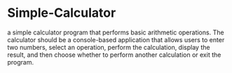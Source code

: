 # Simple-Calculator
a simple calculator program that performs basic arithmetic operations. The calculator should be a console-based application that allows users to enter two numbers, select an operation, perform the calculation, display the result, and then choose whether to perform another calculation or exit the program.
